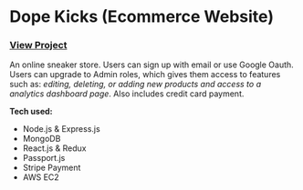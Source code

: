 # Dope Kicks (Ecommerce Website)
### <a href="https://dope-kicks.xyz">View Project</a>


An online sneaker store. Users can sign up with email or use Google Oauth. Users can upgrade to Admin roles, which gives them access to features such as: 
*editing, deleting, or adding new products and access to a analytics dashboard page*. Also includes credit card payment.


**Tech used:**
* Node.js & Express.js
* MongoDB
* React.js & Redux
* Passport.js
* Stripe Payment
* AWS EC2
